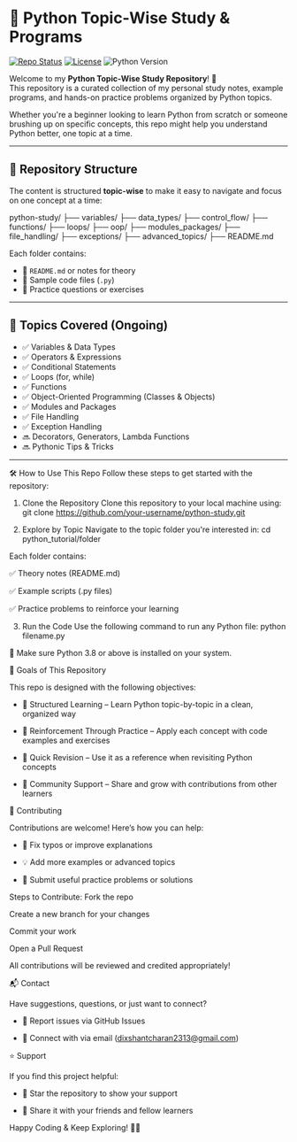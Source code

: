 # 📘 Python Topic-Wise Study & Programs

[![Repo Status](https://img.shields.io/badge/status-active-brightgreen.svg)](https://github.com/dixshant2313/python_tutorial)
[![License](https://img.shields.io/github/license/dixshant2313/python_tutorial)](LICENSE)
![Python Version](https://img.shields.io/badge/python-3.8%2B-blue.svg)

Welcome to my **Python Topic-Wise Study Repository**! 🐍  
This repository is a curated collection of my personal study notes, example programs, and hands-on practice problems organized by Python topics.

Whether you're a beginner looking to learn Python from scratch or someone brushing up on specific concepts, this repo might help you understand Python better, one topic at a time.

---

## 📂 Repository Structure

The content is structured **topic-wise** to make it easy to navigate and focus on one concept at a time:

python-study/
├── variables/
├── data_types/
├── control_flow/
├── functions/
├── loops/
├── oop/
├── modules_packages/
├── file_handling/
├── exceptions/
├── advanced_topics/
├── README.md

Each folder contains:
- 📓 `README.md` or notes for theory
- 🧪 Sample code files (`.py`)
- 📝 Practice questions or exercises

---

## 🚀 Topics Covered (Ongoing)

- ✅ Variables & Data Types
- ✅ Operators & Expressions
- ✅ Conditional Statements
- ✅ Loops (for, while)
- ✅ Functions
- ✅ Object-Oriented Programming (Classes & Objects)
- ✅ Modules and Packages
- ✅ File Handling
- ✅ Exception Handling
- 🔜 Decorators, Generators, Lambda Functions
- 🔜 Pythonic Tips & Tricks

---

🛠️ How to Use This Repo
Follow these steps to get started with the repository:

1. Clone the Repository
Clone this repository to your local machine using:
git clone https://github.com/your-username/python-study.git


2. Explore by Topic
Navigate to the topic folder you're interested in:
cd python_tutorial/folder


Each folder contains:

✅ Theory notes (README.md)

✅ Example scripts (.py files)

✅ Practice problems to reinforce your learning


3. Run the Code
Use the following command to run any Python file:
python filename.py

📌 Make sure Python 3.8 or above is installed on your system.


🎯 Goals of This Repository

This repo is designed with the following objectives:
* 📘 Structured Learning – Learn Python topic-by-topic in a clean, organized way

* 🔁 Reinforcement Through Practice – Apply each concept with code examples and exercises

* 🧠 Quick Revision – Use it as a reference when revisiting Python concepts

* 🤝 Community Support – Share and grow with contributions from other learners


🤝 Contributing

Contributions are welcome! Here’s how you can help:

* 📝 Fix typos or improve explanations

* 💡 Add more examples or advanced topics

* 🧪 Submit useful practice problems or solutions


Steps to Contribute:
Fork the repo

Create a new branch for your changes

Commit your work

Open a Pull Request

All contributions will be reviewed and credited appropriately!



📬 Contact

Have suggestions, questions, or just want to connect?

* 🐛 Report issues via GitHub Issues

* 💼 Connect with via email (dixshantcharan2313@gmail.com)


⭐️ Support

If you find this project helpful:

* 🌟 Star the repository to show your support

* 📢 Share it with your friends and fellow learners


Happy Coding & Keep Exploring! 🚀🐍
